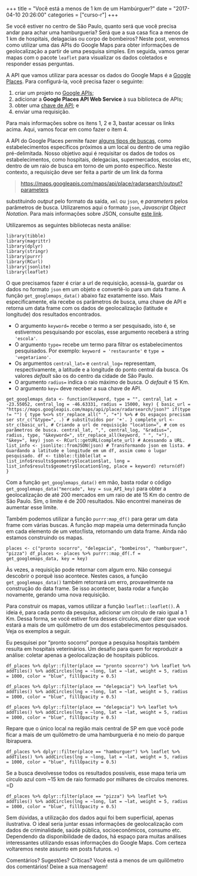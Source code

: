 +++
title = "Você está a menos de 1 km de um Hambúrguer?"
date = "2017-04-10 20:26:00"
categories = ["curso-r"]
+++

<div><p>Se voc&#xEA; estiver no centro de S&#xE3;o Paulo, quanto ser&#xE1; que voc&#xEA; precisa andar para achar uma hamburgueria? Ser&#xE1; que a sua casa fica a menos de 1 km de hospitais, delagacias ou corpo de bombeiros? Neste post, veremos como utilizar uma das APIs do Google Maps para obter informa&#xE7;&#xF5;es de geolocaliza&#xE7;&#xE3;o a partir de uma pesquisa simples. Em seguida, vamos gerar mapas com o pacote <code>leaflet</code> para visualizar os dados coletados e responder essas perguntas.</p><div id="passo-1-configurar-a-api-do-google-places" class="section level2"> <p>A API que vamos utilizar para acessar os dados do Google Maps &#xE9; a <a href="https://developers.google.com/places/web-service/?hl=pt-br">Google Places</a>. Para configur&#xE1;-la, voc&#xEA; precisa fazer o seguinte:</p>
<ol>
<li>criar um projeto no <a href="https://console.developers.google.com/iam-admin/projects">Google APIs</a>;</li>
<li>adicionar a <strong>Google Places API Web Service</strong> &#xE0; sua biblioteca de APIs;</li>
<li>obter uma <a href="https://support.google.com/googleapi/answer/6158862">chave de API</a>; e</li>
<li>enviar uma requisi&#xE7;&#xE3;o.</li>
</ol>
<p>Para mais informa&#xE7;&#xF5;es sobre os itens 1, 2 e 3, bastar acessar os links acima. Aqui, vamos focar em como fazer o item 4.</p>
</div><div id="passo-2-baixar-os-dados-da-api" class="section level2"> <p>A API do Google Places permite fazer <a href="https://developers.google.com/places/web-service/search">alguns tipos de buscas</a>, como estabelecimentos espec&#xED;ficos pr&#xF3;ximos a um local ou dentro de uma regi&#xE3;o pr&#xE9;-delimitada. Nosso objetivo aqui &#xE9; requisitar os dados de todos os estabelecimentos, como hospitais, delegacias, supermercados, escolas etc, dentro de um raio de busca em torno de um ponto espec&#xED;fico. Neste contexto, a requisi&#xE7;&#xE3;o deve ser feita a partir de um link da forma</p>
<blockquote>
<p><a href="https://maps.googleapis.com/maps/api/place/radarsearch/output?parameters" class="uri">https://maps.googleapis.com/maps/api/place/radarsearch/output?parameters</a></p>
</blockquote>
<p>substituindo <em>output</em> pelo formato da sa&#xED;da, <code>xml</code> ou <code>json</code>, e <em>parameters</em> pelos par&#xE2;metros de busca. Utilizaremos aqui o formato <code>json</code>, <em>Javascript Object Notation</em>. Para mais informa&#xE7;&#xF5;es sobre JSON, consulte <a href="http://www.devmedia.com.br/introducao-ao-formato-json/25275">este link</a>.</p>
<p>Utilizaremos as seguintes bibliotecas nesta an&#xE1;lise:</p>
<pre class="r"><code>library(tibble)
library(magrittr)
library(dplyr)
library(stringr)
library(purrr)
library(RCurl)
library(jsonlite)
library(leaflet)</code></pre>
<p>O que precisamos fazer &#xE9; criar a url de requisi&#xE7;&#xE3;o, acess&#xE1;-la, guardar os dados no formato <code>json</code> em um objeto e convert&#xEA;-lo para um data frame. A fun&#xE7;&#xE3;o <code>get_googlemaps_data()</code> abaixo faz exatamente isso. Mais especificamente, ela recebe os par&#xE2;metros de busca, uma chave de API e retorna um data frame com os dados de geolocaliza&#xE7;&#xE3;o (latitude e longitude) dos resultados encontrados.</p>
<ul>
<li>O argumento <code>keyword=</code> recebe o termo a ser pesquisado, isto &#xE9;, se estivermos pesquisando por escolas, esse argumento receber&#xE1; a string <code>&apos;escola&apos;</code>.</li>
<li>O argumento <code>type=</code> recebe um termo para filtrar os estabelecimentos pesquisados. Por exemplo: <code>keyword = &apos;restaurante&apos;</code> e <code>type = &apos;vegetariano&apos;</code>.</li>
<li>Os argumentos <code>central_lat=</code> e <code>central_log=</code> representam, respectivamente, a latitude e a longitude do ponto central da busca. Os valores <em>default</em> s&#xE3;o os do centro da cidade de S&#xE3;o Paulo.</li>
<li>O argumento <code>radius=</code> indica o raio m&#xE1;ximo de busca. O <em>default</em> &#xE9; 15 Km.</li>
<li>O argumento <code>key=</code> deve receber a sua chave de API.</li>
</ul>
<pre class="r"><code>get_googlemaps_data &lt;- function(keyword, type = &quot;&quot;, central_lat = -23.55052, central_log = -46.63331, radius = 15000, key) { basic_url = &quot;https://maps.googleapis.com/maps/api/place/radarsearch/json?&quot; if(type != &quot;&quot;) { type %&lt;&gt;% str_replace_all(&quot; &quot;, &quot;+&quot;) %&gt;% # Os espa&#xE7;os precisam ser str_c(&quot;&amp;type=&quot;, .) # substitu&#xED;dos por &apos;+&apos;. } complete_url &lt;- str_c(basic_url, # Criando a url de requisi&#xE7;&#xE3;o &quot;location=&quot;, # com os par&#xE2;metros de busca. central_lat, &quot;,&quot;, central_log, &quot;&amp;radius=&quot;, radius, type, &quot;&amp;keyword=&quot;, str_replace_all(keyword, &quot; &quot;, &quot;+&quot;), &quot;&amp;key=&quot;, key) json &lt;- RCurl::getURL(complete_url) # Acessando a URL. list_info &lt;- jsonlite::fromJSON(json) # Transformando json em lista. # Guardando a latitude e longitude em um df, assim como o lugar pesquisado. df &lt;- tibble::tibble(lat = list_info$results$geometry$location$lat, long = list_info$results$geometry$location$lng, place = keyword) return(df)
}
</code></pre>
<p>Com a fun&#xE7;&#xE3;o <code>get_googlemaps_data()</code> em m&#xE3;o, basta rodar o c&#xF3;digo <code>get_googlemaps_data(&quot;mercado&quot;, key = sua_API_key)</code> para obter a geolocaliza&#xE7;&#xE3;o de at&#xE9; 200 mercados em um raio de at&#xE9; 15 Km do centro de S&#xE3;o Paulo. Sim, o limite &#xE9; de 200 resultados. N&#xE3;o encontrei maneiras de aumentar esse limite.</p>
<p>Tamb&#xE9;m podemos utilizar a fun&#xE7;&#xE3;o <code>purrr:map_df()</code> para gerar um data frame com v&#xE1;rias buscas. A fun&#xE7;&#xE3;o <em>map</em> mapeia uma determinada fun&#xE7;&#xE3;o em cada elemento de um vetor/lista, retornando um data frame. Ainda n&#xE3;o estamos construindo os mapas.</p>
<pre class="r"><code>places &lt;- c(&quot;pronto socorro&quot;, &quot;delegacia&quot;, &quot;bombeiros&quot;, &quot;hamburguer&quot;, &quot;pizza&quot;) df_places &lt;- places %&gt;% purrr::map_df(.f = get_googlemaps_data, key = key)</code></pre>
<p>&#xC0;s vezes, a requisi&#xE7;&#xE3;o pode retornar com algum erro. N&#xE3;o consegui descobrir o porqu&#xEA; isso acontece. Nestes casos, a fun&#xE7;&#xE3;o <code>get_googlemaps_data()</code> tamb&#xE9;m retornar&#xE1; um erro, provavelmente na constru&#xE7;&#xE3;o do data frame. Se isso acontecer, basta rodar a fun&#xE7;&#xE3;o novamente, gerando uma nova requisi&#xE7;&#xE3;o.</p>
</div><div id="passo-3-os-mapas" class="section level2"> <p>Para construir os mapas, vamos utilizar a fun&#xE7;&#xE3;o <code>leaflet::leaflet()</code>. A ideia &#xE9;, para cada ponto da pesquisa, adicionar um c&#xED;rculo de raio igual a 1 Km. Dessa forma, se voc&#xEA; estiver fora desses c&#xED;rculos, quer dizer que voc&#xEA; estar&#xE1; a mais de um quil&#xF4;metro de um dos estabelecimentos pesquisados. Veja os exemplos a seguir.</p>
<div id="hospitais" class="section level3"> <p>Eu pesquisei por &#x201C;pronto socorro&#x201D; porque a pesquisa hospitais tamb&#xE9;m resulta em hospitais veterin&#xE1;rios. Um desafio para quem for reproduzir a an&#xE1;lise: coletar apenas a geolocaliza&#xE7;&#xE3;o de hospitais p&#xFA;blicos.</p>
<pre class="r"><code>df_places %&gt;% dplyr::filter(place == &quot;pronto socorro&quot;) %&gt;% leaflet %&gt;% addTiles() %&gt;% addCircles(lng = ~long, lat = ~lat, weight = 5, radius = 1000, color = &quot;blue&quot;, fillOpacity = 0.5)</code></pre> </div>
<div id="delegacias" class="section level3"> <pre class="r"><code>df_places %&gt;% dplyr::filter(place == &quot;delegacia&quot;) %&gt;% leaflet %&gt;% addTiles() %&gt;% addCircles(lng = ~long, lat = ~lat, weight = 5, radius = 1000, color = &quot;blue&quot;, fillOpacity = 0.5)</code></pre> </div>
<div id="bombeiros" class="section level3"> <pre class="r"><code>df_places %&gt;% dplyr::filter(place == &quot;delegacia&quot;) %&gt;% leaflet %&gt;% addTiles() %&gt;% addCircles(lng = ~long, lat = ~lat, weight = 5, radius = 1000, color = &quot;blue&quot;, fillOpacity = 0.5)</code></pre> </div>
<div id="hamburguerias" class="section level3"> <p>Repare que o &#xFA;nico local na regi&#xE3;o mais central de SP em que voc&#xEA; pode ficar a mais de um quil&#xF4;metro de uma hamburgueria &#xE9; no meio do parque Ibirapuera.</p>
<pre class="r"><code>df_places %&gt;% dplyr::filter(place == &quot;hamburguer&quot;) %&gt;% leaflet %&gt;% addTiles() %&gt;% addCircles(lng = ~long, lat = ~lat, weight = 5, radius = 1000, color = &quot;blue&quot;, fillOpacity = 0.5)</code></pre> </div>
<div id="pizzarias" class="section level3"> <p>Se a busca devolvesse todos os resultados poss&#xED;veis, esse mapa teria um c&#xED;rculo azul com ~15 km de raio formado por milhares de c&#xED;rculos menores. =D</p>
<pre class="r"><code>df_places %&gt;% dplyr::filter(place == &quot;pizza&quot;) %&gt;% leaflet %&gt;% addTiles() %&gt;% addCircles(lng = ~long, lat = ~lat, weight = 5, radius = 1000, color = &quot;blue&quot;, fillOpacity = 0.5)</code></pre> <p>Sem d&#xFA;vidas, a utiliza&#xE7;&#xE3;o dos dados aqui foi bem superficial, apenas ilustrativa. O ideal seria juntar essas informa&#xE7;&#xF5;es de geolocaliza&#xE7;&#xE3;o com dados de criminalidade, sa&#xFA;de p&#xFA;blica, socioecon&#xF4;micos, consumo etc. Dependendo da disponibilidade de dados, h&#xE1; espa&#xE7;o para muitas an&#xE1;lises interessantes utilizando essas informa&#xE7;&#xF5;es do Google Maps. Com certeza voltaremos neste assunto em posts futuros. =)</p>
<p>Coment&#xE1;rios? Sugest&#xF5;es? Cr&#xED;ticas? Voc&#xEA; est&#xE1; a menos de um quil&#xF4;metro dos coment&#xE1;rios! Deixe a sua mensagem!</p>
</div>
</div></div>
